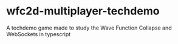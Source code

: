 # wfc2d-multiplayer-techdemo
A techdemo game made to study the Wave Function Collapse and WebSockets in typescript
